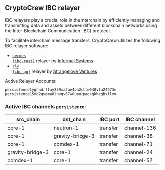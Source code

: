 ## CryptoCrew IBC relayer
IBC relayers play a crucial role in the interchain by efficiently managing and transmitting data and assets between different blockchain networks using the Inter-Blockchain Communication (IBC) protocol.

To facilitate interchain message transfers, CryptoCrew utilizes the following IBC relayer software: 
- <a href="https://github.com/informalsystems/hermes"><code>hermes (ibc-rust)</code></a> relayer by [Informal Systems](https://github.com/informalsystems)
- <a href="https://github.com/cosmos/relayer"><code>rly (ibc-go)</code></a> relayer by [Strangelove Ventures](https://github.com/strangelove-ventures)

Active Relayer Accounts:
```
persistence1yghndrffay859ma2ue4pa2cltw640vta24973e
persistence15md2qvgma8lnvqv67w0umu2paqkqkheghxllxm
```

### Active IBC channels `persistence`:
| src_chain | dst_chain | IBC port | IBC channel |
| --------------- | --------------- | ------------ | ------------------- |
| core-1 | neutron-1 | transfer | channel-136 |
| core-1 | gravity-bridge-3 | transfer | channel-38 |
| core-1 | comdex-1 | transfer | channel-71 |
| gravity-bridge-3 | core-1 | transfer | channel-24 |
| comdex-1 | core-1 | transfer | channel-57 |